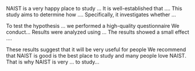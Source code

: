 
NAIST is a very happy place to study ...
It is well-established that .... This study aims to determine how .... Specifically, it investigates whether ... 


To test the hypothesis ... we performed a high-quality questionnaire 
We conduct...
Results were analyzed using ... The results showed a small effect .... 



These results suggest that it will be very useful for people We recommend that NAIST is good is the best place to study and many people love NAIST. That is why NAIST is very ... to study...
